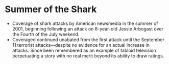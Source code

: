Summer of the Shark
===================

* Coverage of shark attacks by American newsmedia in the summer of 2001, beginning following an attack on 8-year-old Jessie Arbogast over the Fourth of the July weekend.
* Coveraged continued unabated from the first attack until the September 11 terrorist attacks&mdash;despite no evidence for an actual increase in attacks. Since been remembered as an example of tabloid television perpetuating a story with no real merit beyond its ability to draw ratings.

